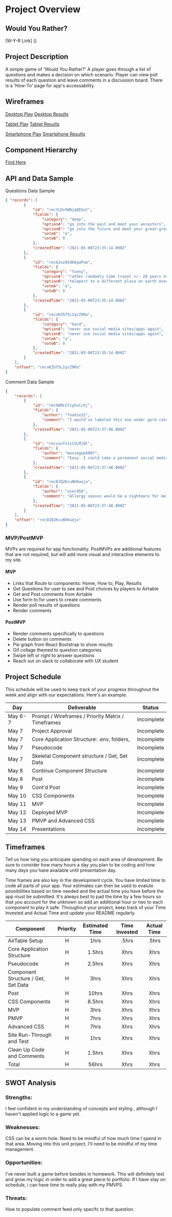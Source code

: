 # Project Overview

## Would You Rather?

[W-Y-R Link] ()

## Project Description

A simple game of 'Would You Rather?' A player goes through a list of questions and makes a decision on which scenario. Player can view poll results of each question and leave comments in a discussion board. There is a 'How-To' page for app's accessability. 

## Wireframes

[Desktop Play](https://wireframe.cc/72yWJC)
[Desktop Results](https://wireframe.cc/hmf89U)

[Tablet Play](https://wireframe.cc/G1OUCm)
[Tablet Results](https://wireframe.cc/U3wfAj)

[Smartphone Play](https://wireframe.cc/uMO4va)
[Smartphone Results](https://wireframe.cc/rO3LtR)



## Component Hierarchy
[Find Here](https://app.diagrams.net/#Hrararamberg%2Fwould-you-rather%2Fmain%2FWYR-Component-Hierarchy.drawio)

## API and Data Sample

Questions Data Sample
```json
{ "records": [
        {
            "id": "recYLDvSWBjqQIUuY",
            "fields": {
                "category": "deep",
                "optionA": "go into the past and meet your ancestors",
                "optionB": "go into the future and meet your great-great grandchildren",
                "voteA": "a",
                "voteB": 0
            },
            "createdTime": "2021-05-06T23:35:14.000Z"
        },
        {
            "id": "rec62uz8XdKAywPum",
            "fields": {
                "category": "funny",
                "optionA": "rather randomly time travel +/- 20 years every time you yawn",
                "optionB": "teleport to a different place on earth every time you sneeze",
                "voteA": "a",
                "voteB": 0
            },
            "createdTime": "2021-05-06T23:35:14.000Z"
        },
        {
            "id": "recnKZhf5LIqrZ9Ro",
            "fields": {
                "category": "hard",
                "optionA": "never use social media sites/apps again",
                "optionB": "never use social media sites/apps again",
                "voteA": "a",
                "voteB": 0
            },
            "createdTime": "2021-05-06T23:35:14.000Z"
        }
    ],
    "offset": "recnKZhf5LIqrZ9Ro"
}

```
Comment Data Sample

```json
{
    "records": [
        {
            "id": "recO6MLh71yhvCchj",
            "fields": {
                "author": "foodie32",
                "comment": "I would've labeled this one under gard category as these are my two favorite foods"
            },
            "createdTime": "2021-05-06T23:37:48.000Z"
        },
        {
            "id": "recvuufn1iCGLMjBl",
            "fields": {
                "author": "moviegeek007",
                "comment": "Easy. I could take a permanent social media break but don't take away my movies"
            },
            "createdTime": "2021-05-06T23:37:48.000Z"
        },
        {
            "id": "rec0JQ2KcuNhKuejo",
            "fields": {
                "author": "user456",
                "comment": "Allergy season would be a nightmare for me."
            },
            "createdTime": "2021-05-06T23:37:48.000Z"
        }
    ],
    "offset": "rec0JQ2KcuNhKuejo"
}


```



### MVP/PostMVP

MVPs are required for app functionality. PostMVPs are additional features that are not required, but will add more visual and interactive elements to my site.

#### MVP 

- Links that Route to components: Home, How to, Play, Results
- Get Questions for user to see and Post choices by players to Airtable
- Get and Post comments from Airtable
- Use form to for users to create comments
- Render poll results of questions
- Render comments

#### PostMVP  

- Render comments specifically to questions
- Delete button on comments
- Pie graph from React Bootstrap to show results 
- Gif collage themed to question categories
- Swipe left or right to answer questions
- Reach out on slack to collaborate with UX student

## Project Schedule

This schedule will be used to keep track of your progress throughout the week and align with our expectations. Here's an example.

|  Day | Deliverable | Status
|---|---| ---|
|May 6-7| Prompt / Wireframes / Priority Matrix / Timeframes | Incomplete
|May 7| Project Approval | Incomplete
|May 7| Core Application Structure: .env, folders,  | Incomplete
|May 7| Pseudocode | Incomplete
|May 7| Skeletal Component structure / Get, Set Data | Incomplete
|May 8| Continue Component Structure| Incomplete
|May 8| Post | Incomplete
|May 9| Cont'd Post| Incomplete
|May 10|CSS Components| Incomplete
|May 11| MVP | Incomplete
|May 12| Deployed MVP | Incomplete
|May 13| PMVP and Advanced CSS | Incomplete
|May 14| Presentations | Incomplete

## Timeframes

Tell us how long you anticipate spending on each area of development. Be sure to consider how many hours a day you plan to be coding and how many days you have available until presentation day.

Time frames are also key in the development cycle.  You have limited time to code all parts of your app.  Your estimates can then be used to evalute possibilities based on time needed and the actual time you have before the app must be submitted. It's always best to pad the time by a few hours so that you account for the unknown so add an additional hour or two to each component to play it safe. Throughout your project, keep track of your Time Invested and Actual Time and update your README regularly.

| Component | Priority | Estimated Time | Time Invested | Actual Time |
| --- | :---: |  :---: | :---: | :---: |
| AirTable Setup | H | 1hrs| .5hrs | .5hrs |
| Core Application Structure | H | 1.5hrs| Xhrs | Xhrs |
| Pseudocode | H | 2.5hrs| Xhrs | Xhrs |
| Component Structure / Get, Set Data | H | 3hrs| Xhrs | Xhrs |
| Post | H | 10hrs| Xhrs | Xhrs |
| CSS Components | H | 8.5hrs| Xhrs | Xhrs |
| MVP | H | 3hrs| Xhrs | Xhrs |
| PMVP | H | 7hrs| Xhrs | Xhrs |
| Advanced CSS | H | 7hrs| Xhrs | Xhrs |
| Site Run-Through and Test | H | 1hrs| Xhrs | Xhrs |
| Clean Up Code and Comments | H | 1.5hrs| Xhrs | Xhrs |
| Total | H | 56hrs| Xhrs | Xhrs |

## SWOT Analysis

### Strengths:
I feel confident in my  understanding of concepts and styling , although I haven't applied logic to a game yet.

### Weaknesses: 

CSS can be a worm hole. Need to be mindful of how much time I spend in that area. Moving into this unit project, I'll need to be mindful of my time management.

### Opportunities:
I've never built a game before besides in homework. This will definitely test and grow my logic in order to add a great piece to portfolio. If I have stay on schedule, i can have time to really play with my PMVPS.


### Threats:
How to populate comment feed only specifc to that question.
